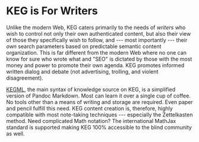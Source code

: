 # KEG is For Writers

Unlike the modern Web, KEG caters primarily to the needs of *writers* who
wish to control not only their own authenticated content, but also their
view of those they specifically wish to follow, and --- most importantly
--- their *own* search parameters based on predictable semantic content
organization. This is far different from the modern Web where no one can
know for sure who wrote what and "SEO" is dictated by those with the
most money and power to promote their own agenda. KEG promotes informed
written dialog and debate (not advertising, trolling, and violent
disagreement).

[KEGML](/kegml), the main syntax of knowledge source on KEG, is a
simplified version of Pandoc Markdown. Most can learn it over a single
cup of coffee. No tools other than a means of writing and storage are
required. Even paper and pencil fulfill this need. KEG content creation
is, therefore, highly compatible with most note-taking techniques ---
especially the Zettelkasten method. Need complicated Math notation? The
international MathJax standard is supported making KEG 100% accessible
to the blind community as well.
